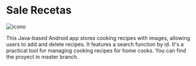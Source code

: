 # Sale Recetas
![icono](https://user-images.githubusercontent.com/59225714/229580137-3f64dfa5-2caf-434e-9587-9319c7703d0c.png)

This Java-based Android app stores cooking recipes with images, allowing users to add and delete recipes. It features a search function by id. It's a practical tool for managing cooking recipes for home cooks.
You can find the proyect in master branch.
